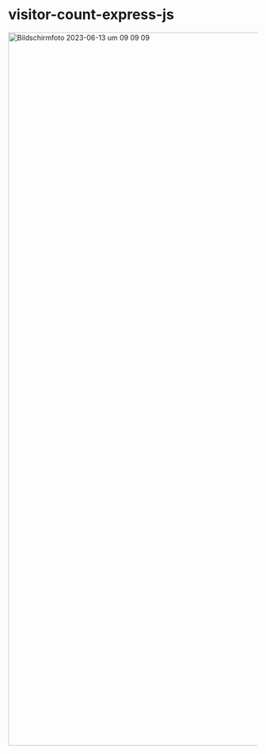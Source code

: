 # visitor-count-express-js



<img width="1438" alt="Bildschirm­foto 2023-06-13 um 09 09 09" src="https://github.com/codesfromannywhere/visitor-count-express-js/assets/123948041/ceca5336-6a08-4ac8-a03c-216284a3e19f">
